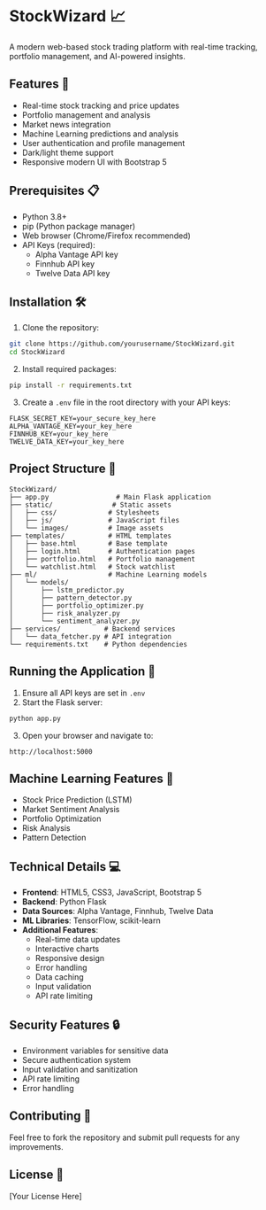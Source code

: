 # StockWizard 📈

A modern web-based stock trading platform with real-time tracking, portfolio management, and AI-powered insights.

## Features 🚀

- Real-time stock tracking and price updates
- Portfolio management and analysis
- Market news integration
- Machine Learning predictions and analysis
- User authentication and profile management
- Dark/light theme support
- Responsive modern UI with Bootstrap 5

## Prerequisites 📋

- Python 3.8+
- pip (Python package manager)
- Web browser (Chrome/Firefox recommended)
- API Keys (required):
  - Alpha Vantage API key
  - Finnhub API key
  - Twelve Data API key

## Installation 🛠️

1. Clone the repository:
```bash
git clone https://github.com/yourusername/StockWizard.git
cd StockWizard
```

2. Install required packages:
```bash
pip install -r requirements.txt
```

3. Create a `.env` file in the root directory with your API keys:
```
FLASK_SECRET_KEY=your_secure_key_here
ALPHA_VANTAGE_KEY=your_key_here
FINNHUB_KEY=your_key_here
TWELVE_DATA_KEY=your_key_here
```

## Project Structure 📁

```
StockWizard/
├── app.py                 # Main Flask application
├── static/               # Static assets
│   ├── css/             # Stylesheets
│   ├── js/              # JavaScript files
│   └── images/          # Image assets
├── templates/           # HTML templates
│   ├── base.html        # Base template
│   ├── login.html       # Authentication pages
│   ├── portfolio.html   # Portfolio management
│   └── watchlist.html   # Stock watchlist
├── ml/                  # Machine Learning models
│   └── models/
│       ├── lstm_predictor.py
│       ├── pattern_detector.py
│       ├── portfolio_optimizer.py
│       ├── risk_analyzer.py
│       └── sentiment_analyzer.py
├── services/           # Backend services
│   └── data_fetcher.py # API integration
└── requirements.txt    # Python dependencies
```

## Running the Application 🚀

1. Ensure all API keys are set in `.env`
2. Start the Flask server:
```bash
python app.py
```
3. Open your browser and navigate to:
```
http://localhost:5000
```

## Machine Learning Features 🤖

- Stock Price Prediction (LSTM)
- Market Sentiment Analysis
- Portfolio Optimization
- Risk Analysis
- Pattern Detection

## Technical Details 💻

- **Frontend**: HTML5, CSS3, JavaScript, Bootstrap 5
- **Backend**: Python Flask
- **Data Sources**: Alpha Vantage, Finnhub, Twelve Data
- **ML Libraries**: TensorFlow, scikit-learn
- **Additional Features**:
  - Real-time data updates
  - Interactive charts
  - Responsive design
  - Error handling
  - Data caching
  - Input validation
  - API rate limiting

## Security Features 🔒

- Environment variables for sensitive data
- Secure authentication system
- Input validation and sanitization
- API rate limiting
- Error handling

## Contributing 🤝

Feel free to fork the repository and submit pull requests for any improvements.

## License 📄

[Your License Here]
